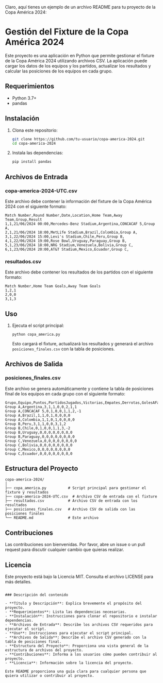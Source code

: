 Claro, aquí tienes un ejemplo de un archivo README para tu proyecto de la Copa América 2024:

# Gestión del Fixture de la Copa América 2024

Este proyecto es una aplicación en Python que permite gestionar el fixture de la Copa América 2024 utilizando archivos CSV. La aplicación puede cargar los datos de los equipos y los partidos, actualizar los resultados y calcular las posiciones de los equipos en cada grupo.

## Requerimientos

- Python 3.7+
- pandas

## Instalación

1. Clona este repositorio:
   ```bash
   git clone https://github.com/tu-usuario/copa-america-2024.git
   cd copa-america-2024
   ```

2. Instala las dependencias:
   ```bash
   pip install pandas
   ```

## Archivos de Entrada

### copa-america-2024-UTC.csv

Este archivo debe contener la información del fixture de la Copa América 2024 con el siguiente formato:

```
Match Number,Round Number,Date,Location,Home Team,Away Team,Group,Result
1,1,21/06/2024 00:00,Mercedes-Benz Stadium,Argentina,CONCACAF 5,Group A,
2,1,21/06/2024 18:00,MetLife Stadium,Brazil,Colombia,Group A,
3,1,22/06/2024 15:00,Levi's Stadium,Chile,Peru,Group B,
4,1,22/06/2024 19:00,Rose Bowl,Uruguay,Paraguay,Group B,
5,1,23/06/2024 18:00,NRG Stadium,Venezuela,Bolivia,Group C,
6,1,23/06/2024 20:00,AT&T Stadium,Mexico,Ecuador,Group C,
```

### resultados.csv

Este archivo debe contener los resultados de los partidos con el siguiente formato:

```
Match Number,Home Team Goals,Away Team Goals
1,2,1
2,0,0
3,1,3
```

## Uso

1. Ejecuta el script principal:

   ```bash
   python copa_america.py
   ```

   Esto cargará el fixture, actualizará los resultados y generará el archivo `posiciones_finales.csv` con la tabla de posiciones.

## Archivos de Salida

### posiciones_finales.csv

Este archivo se genera automáticamente y contiene la tabla de posiciones final de los equipos en cada grupo con el siguiente formato:

```
Grupo,Equipo,Puntos,PartidosJugados,Victorias,Empates,Derrotas,GolesAFavor,GolesEnContra,DiferenciaDeGoles
Group A,Argentina,3,1,1,0,0,2,1,1
Group A,CONCACAF 5,0,1,0,0,1,1,2,-1
Group A,Brazil,1,1,0,1,0,0,0,0
Group A,Colombia,1,1,0,1,0,0,0,0
Group B,Peru,3,1,1,0,0,3,1,2
Group B,Chile,0,1,0,0,1,1,3,-2
Group B,Uruguay,0,0,0,0,0,0,0,0
Group B,Paraguay,0,0,0,0,0,0,0,0
Group C,Venezuela,0,0,0,0,0,0,0,0
Group C,Bolivia,0,0,0,0,0,0,0,0
Group C,Mexico,0,0,0,0,0,0,0,0
Group C,Ecuador,0,0,0,0,0,0,0,0
```

## Estructura del Proyecto

```
copa-america-2024/
│
├── copa_america.py          # Script principal para gestionar el fixture y resultados
├── copa-america-2024-UTC.csv  # Archivo CSV de entrada con el fixture
├── resultados.csv           # Archivo CSV de entrada con los resultados
├── posiciones_finales.csv   # Archivo CSV de salida con las posiciones finales
└── README.md                # Este archivo
```

## Contribuciones

Las contribuciones son bienvenidas. Por favor, abre un issue o un pull request para discutir cualquier cambio que quieras realizar.

## Licencia

Este proyecto está bajo la Licencia MIT. Consulta el archivo LICENSE para más detalles.

```

### Descripción del contenido

- **Título y Descripción**: Explica brevemente el propósito del proyecto.
- **Requerimientos**: Lista las dependencias necesarias.
- **Instalación**: Instrucciones para clonar el repositorio e instalar dependencias.
- **Archivos de Entrada**: Describe los archivos CSV requeridos para ejecutar el script.
- **Uso**: Instrucciones para ejecutar el script principal.
- **Archivos de Salida**: Describe el archivo CSV generado con la tabla de posiciones final.
- **Estructura del Proyecto**: Proporciona una vista general de la estructura de archivos del proyecto.
- **Contribuciones**: Informa a los usuarios cómo pueden contribuir al proyecto.
- **Licencia**: Información sobre la licencia del proyecto.

Este README proporciona una guía clara para cualquier persona que quiera utilizar o contribuir al proyecto.